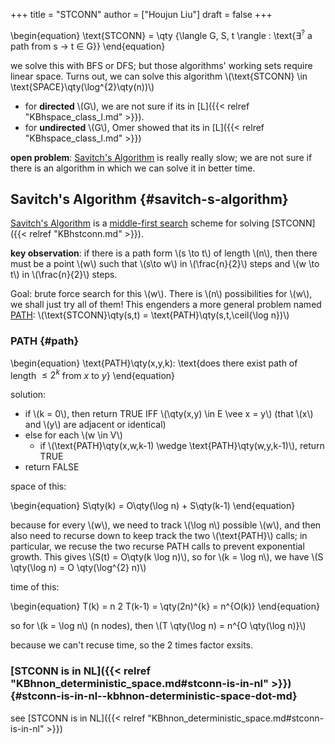+++
title = "STCONN"
author = ["Houjun Liu"]
draft = false
+++

\begin{equation}
\text{STCONN} = \qty {\langle G, S, t \rangle : \text{$\exists^{?}$ a path from s $\to$ t $\in$ G}}
\end{equation}

we solve this with BFS or DFS; but those algorithms' working sets require linear space. Turns out, we can solve this algorithm \\(\text{STCONN} \in \text{SPACE}\qty(\log^{2}\qty(n))\\)

-   for **directed** \\(G\\), we are not sure if its in [L]({{< relref "KBhspace_class_l.md" >}}).
-   for **undirected** \\(G\\), Omer showed that its in [L]({{< relref "KBhspace_class_l.md" >}})

**open problem**: [Savitch's Algorithm](#savitch-s-algorithm) is really really slow; we are not sure if there is an algorithm in which we can solve it in better time.


## Savitch's Algorithm {#savitch-s-algorithm}

[Savitch's Algorithm](#savitch-s-algorithm) is a [middle-first search](#savitch-s-algorithm) scheme for solving [STCONN]({{< relref "KBhstconn.md" >}}).

**key observation**: if there is a path form \\(s \to t\\) of length \\(n\\), then there must be a point \\(w\\) such that \\(s\to w\\) in \\(\frac{n}{2}\\) steps and \\(w \to t\\) in \\(\frac{n}{2}\\) steps.

Goal: brute force search for this \\(w\\). There is \\(n\\) possibilities for \\(w\\), we shall just try all of them! This engenders a more general problem named [PATH](#path): \\(\text{STCONN}\qty(s,t) = \text{PATH}\qty(s,t,\ceil{\log n})\\)


### PATH {#path}

\begin{equation}
\text{PATH}\qty(x,y,k): \text{does there exist path of length $\leq 2^{k}$ from $x$ to $y$}
\end{equation}

solution:

-   if \\(k = 0\\), then return TRUE IFF \\(\qty(x,y) \in E \vee x = y\\) (that \\(x\\) and \\(y\\) are adjacent or identical)
-   else for each \\(w \in V\\)
    -   if \\(\text{PATH}\qty(x,w,k-1) \wedge \text{PATH}\qty(w,y,k-1)\\), return TRUE
-   return FALSE

space of this:

\begin{equation}
S\qty(k) = O\qty(\log n) + S\qty(k-1)
\end{equation}

because for every \\(w\\), we need to track \\(\log n\\) possible \\(w\\), and then also need to recurse down to keep track the two \\(\text{PATH}\\) calls; in particular, we recuse the two recurse PATH calls to prevent exponential growth. This gives \\(S(t) = O\qty(k \log n)\\), so for \\(k = \log n\\), we have \\(S \qty(\log n) = O \qty(\log^{2} n)\\)

time of this:

\begin{equation}
T(k) = n 2 T(k-1) = \qty(2n)^{k} = n^{O(k)}
\end{equation}

so for \\(k = \log n\\) (n nodes), then \\(T \qty(\log n) = n^{O \qty(\log n)}\\)

because we can't recuse time, so the 2 times factor exsits.


### [STCONN is in NL]({{< relref "KBhnon_deterministic_space.md#stconn-is-in-nl" >}}) {#stconn-is-in-nl--kbhnon-deterministic-space-dot-md}

see [STCONN is in NL]({{< relref "KBhnon_deterministic_space.md#stconn-is-in-nl" >}})

